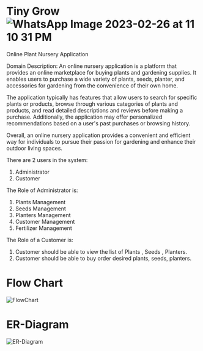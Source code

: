# Tiny Grow  ![WhatsApp Image 2023-02-26 at 11 10 31 PM](https://user-images.githubusercontent.com/70317048/221426929-5abc2ae0-dff6-429e-97da-5a7113eeda4d.jpeg)

Online Plant Nursery Application

Domain Description:
An online nursery application is a platform that provides an online marketplace for buying plants and gardening supplies. It enables users to purchase a wide variety of plants, seeds, planter, and accessories for gardening from the convenience of their own home.

The application typically has features that allow users to search for specific plants or products, browse through various categories of plants and products, and read detailed descriptions and reviews before making a purchase. Additionally, the application may offer personalized recommendations based on a user's past purchases or browsing history.

Overall, an online nursery application provides a convenient and efficient way for individuals to pursue their passion for gardening and enhance their outdoor living spaces.

There are 2 users in the system:
1. Administrator 
2. Customer

The Role of Administrator is: 
1. Plants Management 
2. Seeds Management
3. Planters Management
4. Customer Management
5. Fertilizer Management

The Role of a Customer is: 
1. Customer should be able to view the list of Plants , Seeds , Planters.
2. Customer should be able to buy order desired plants, seeds, planters.

# Flow Chart
![FlowChart](https://user-images.githubusercontent.com/70317048/221420678-15d28e2b-e437-471f-9d70-2cf0a22c4938.png)

# ER-Diagram
![ER-Diagram](https://user-images.githubusercontent.com/70317048/221421852-46fe88ce-4d94-4daa-b4d0-50703b56eb9c.jpeg)


